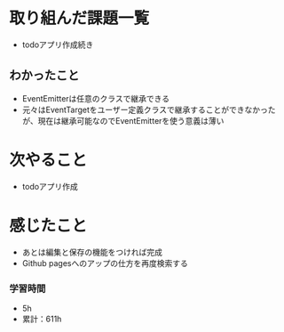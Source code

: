 # 取り組んだ課題一覧

- todoアプリ作成続き

## わかったこと

- EventEmitterは任意のクラスで継承できる
- 元々はEventTargetをユーザー定義クラスで継承することができなかったが、現在は継承可能なのでEventEmitterを使う意義は薄い

# 次やること

- todoアプリ作成

# 感じたこと

- あとは編集と保存の機能をつければ完成
- Github pagesへのアップの仕方を再度検索する

### 学習時間

- 5h
- 累計：611h
